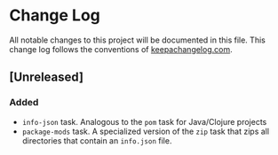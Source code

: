 # Change Log
All notable changes to this project will be documented in this
file. This change log follows the conventions
of [keepachangelog.com](http://keepachangelog.com/).

## [Unreleased]
### Added

- `info-json` task. Analogous to the `pom` task for Java/Clojure projects
- `package-mods` task. A specialized version of the `zip` task that
  zips all directories that contain an `info.json` file.
